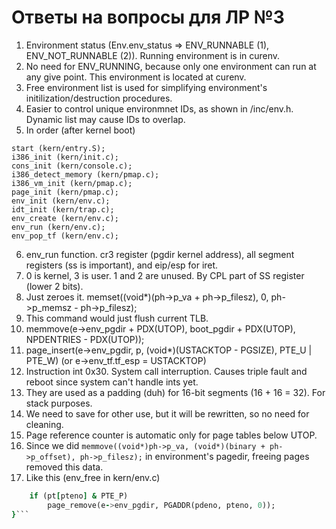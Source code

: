 # Ответы на вопросы для ЛР №3

1. Environment status (Env.env_status => ENV_RUNNABLE (1), ENV_NOT_RUNNABLE (2)). Running environment is in curenv.
2. No need for ENV_RUNNING, because only one environment can run at any give point. This environment is located at curenv.
3. Free environment list is used for simplifying environment's initilization/destruction procedures.
4. Easier to control unique environmnet IDs, as shown in /inc/env.h. Dynamic list may cause IDs to overlap.
5. In order (after kernel boot)
```
start (kern/entry.S);
i386_init (kern/init.c);
cons_init (kern/console.c);
i386_detect_memory (kern/pmap.c);
i386_vm_init (kern/pmap.c);
page_init (kern/pmap.c);
env_init (kern/env.c);
idt_init (kern/trap.c);
env_create (kern/env.c);
env_run (kern/env.c);
env_pop_tf (kern/env.c);
```
6. env_run function. cr3 register (pgdir kernel address), all segment registers (ss is important), and eip/esp for iret. 
7. 0 is kernel, 3 is user. 1 and 2 are unused. By CPL part of SS register (lower 2 bits).
8. Just zeroes it. memset((void*)(ph->p_va + ph->p_filesz), 0, ph->p_memsz - ph->p_filesz);
9. This command would just flush current TLB.
10. memmove(e->env_pgdir + PDX(UTOP), boot_pgdir + PDX(UTOP), NPDENTRIES - PDX(UTOP));
11. page_insert(e->env_pgdir, p, (void*)(USTACKTOP - PGSIZE), PTE_U | PTE_W) (or e->env_tf.tf_esp = USTACKTOP)
12. Instruction int 0x30. System call interruption. Causes triple fault and reboot since system can't handle ints yet.
13. They are used as a padding (duh) for 16-bit segments (16 + 16 = 32). For stack purposes.
14. We need to save for other use, but it will be rewritten, so no need for cleaning.
15. Page reference counter is automatic only for page tables below UTOP.
16. Since we did `memmove((void*)ph->p_va, (void*)(binary + ph->p_offset), ph->p_filesz);` in environment's pagedir, freeing pages removed this data.
17. Like this (env_free in kern/env.c)
```for (pteno = 0; pteno <= PTX(~0); pteno++) {
	if (pt[pteno] & PTE_P)
		page_remove(e->env_pgdir, PGADDR(pdeno, pteno, 0));
}```
